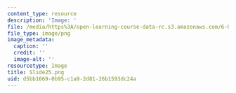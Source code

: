 ```yaml
---
content_type: resource
description: 'Image: '
file: /media/https%3A/open-learning-course-data-rc.s3.amazonaws.com/6-004-computation-structures-spring-2017/d5bb16690b95c1a92d8126b1593dc24a_Slide25.png
file_type: image/png
image_metadata:
  caption: ''
  credit: ''
  image-alt: ''
resourcetype: Image
title: Slide25.png
uid: d5bb1669-0b95-c1a9-2d81-26b1593dc24a
---
```

